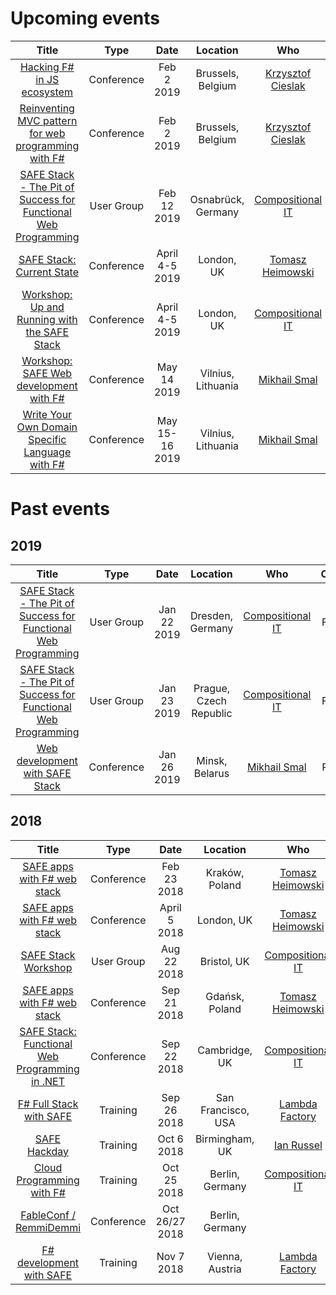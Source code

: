 # Upcoming events

| Title | Type | Date | Location | Who | Cost |
|:-:|:-:|:-:|:-:|:-:|:-:|
| [Hacking F# in JS ecosystem](https://fosdem.org/2019/schedule/event/dotnet_fsharp_js_ecosystem/) | Conference | Feb 2 2019 | Brussels, Belgium | [Krzysztof Cieslak](https://twitter.com/k_cieslak) | Free
| [Reinventing MVC pattern for web programming with F#](https://fosdem.org/2019/schedule/event/dotnet_fsharp_reinventing_mvc/) | Conference | Feb 2 2019 | Brussels, Belgium | [Krzysztof Cieslak](https://twitter.com/k_cieslak) | Free
| [SAFE Stack - The Pit of Success for Functional Web Programming](https://www.meetup.com/FSharpOsnabruck/events/257131027/) | User Group | Feb 12 2019 | Osnabrück, Germany | [Compositional IT](https://compositional-it.com) | Free
| [SAFE Stack: Current State](https://skillsmatter.com/conferences/10869-f-sharp-exchange-2019/) | Conference | April 4-5 2019 | London, UK | [Tomasz Heimowski](https://theimowski.com) | Paid
| [Workshop: Up and Running with the SAFE Stack](https://skillsmatter.com/conferences/10869-f-sharp-exchange-2019/) | Conference | April 4-5 2019 | London, UK | [Compositional IT](https://compositional-it.com) | Paid
| [Workshop: SAFE Web development with F#](https://devdays.lt/safe-web/) | Conference | May 14 2019 | Vilnius, Lithuania | [Mikhail Smal](https://twitter.com/mvsmal) | Paid
| [Write Your Own Domain Specific Language with F#](https://devdays.lt/mikhail-smal/) | Conference | May 15-16 2019 | Vilnius, Lithuania | [Mikhail Smal](https://twitter.com/mvsmal) | Paid

# Past events

## 2019

| Title | Type | Date | Location | Who | Cost |
|:-:|:-:|:-:|:-:|:-:|:-:|
| [SAFE Stack - The Pit of Success for Functional Web Programming](https://www.meetup.com/de-DE/NET-User-Group-Dresden/events/256717140/) | User Group | Jan 22 2019 | Dresden, Germany | [Compositional IT](https://compositional-it.com) | Free
| [SAFE Stack - The Pit of Success for Functional Web Programming](https://www.meetup.com/FSharping/events/257156925/) | User Group | Jan 23 2019 | Prague, Czech Republic | [Compositional IT](https://compositional-it.com) | Free
| [Web development with SAFE Stack](https://fby.by/#talk_MikhailSmal) | Conference | Jan 26 2019 | Minsk, Belarus | [Mikhail Smal](https://twitter.com/mvsmal) | Paid

## 2018

| Title | Type | Date | Location | Who | Cost |
|:-:|:-:|:-:|:-:|:-:|:-:|
| [SAFE apps with F# web stack](http://www.lambdadays.org/lambdadays2018/tomasz-heimowski) | Conference | Feb 23 2018 | Kraków, Poland | [Tomasz Heimowski](http://theimowski.com) | Paid
| [SAFE apps with F# web stack](https://skillsmatter.com/skillscasts/11308-safe-apps-with-f-web-stack) | Conference | April 5 2018 | London, UK | [Tomasz Heimowski](http://theimowski.com) | Paid
| [SAFE Stack Workshop](https://www.meetup.com/FSharpBristol/events/252393795/) | User Group | Aug 22 2018 | Bristol, UK | [Compositional IT](https://compositional-it.com) | Free
| [SAFE apps with F# web stack](http://devsharp.pl/) | Conference | Sep 21 2018 | Gdańsk, Poland | [Tomasz Heimowski](http://theimowski.com) | Free
| [SAFE Stack: Functional Web Programming in .NET](https://www.dddeastanglia.com/Session/Details/2179) | Conference | Sep 22 2018 | Cambridge, UK | [Compositional IT](https://compositional-it.com) | Free
| [F# Full Stack with SAFE](https://www.openfsharp.org/agenda/workshop/) | Training | Sep 26 2018 | San Francisco, USA | [Lambda Factory](http://lambdafactory.io/) | Paid
| [SAFE Hackday](https://www.meetup.com/altnetbrum/events/252629315/) | Training | Oct 6 2018 | Birmingham, UK | [Ian Russel](https://twitter.com/ijrussell) | Free
| [Cloud Programming with F#](https://www.eventbrite.co.uk/e/cloud-programming-with-f-tickets-48056860363) | Training | Oct 25 2018 | Berlin, Germany | [Compositional IT](https://compositional-it.com) | Paid
| [FableConf / RemmiDemmi](http://fable.io/fableconf/#home) | Conference | Oct 26/27 2018 | Berlin, Germany | | Paid
| [F# development with SAFE](https://techtalk.at/trainings/fsharp-development-with-safe/) | Training | Nov 7 2018 | Vienna, Austria | [Lambda Factory](http://lambdafactory.io/) | Paid
